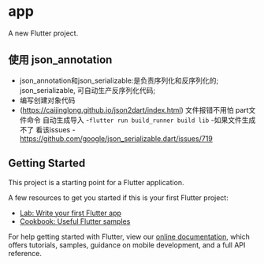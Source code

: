 # app

A new Flutter project.
## 使用 json_annotation
- json_annotation和json_serializable:是负责序列化和反序列化的; json_serializable, 可自动生产反序列化代码;
- 编写创建对象代码
- (https://caijinglong.github.io/json2dart/index.html)
文件报错不用怕 part文件命令 自动生成导入
-`flutter run build_runner build lib`
-如果文件生成不了 看该issues
-https://github.com/google/json_serializable.dart/issues/719
## Getting Started

This project is a starting point for a Flutter application.

A few resources to get you started if this is your first Flutter project:

- [Lab: Write your first Flutter app](https://flutter.dev/docs/get-started/codelab)
- [Cookbook: Useful Flutter samples](https://flutter.dev/docs/cookbook)

For help getting started with Flutter, view our
[online documentation](https://flutter.dev/docs), which offers tutorials,
samples, guidance on mobile development, and a full API reference.
